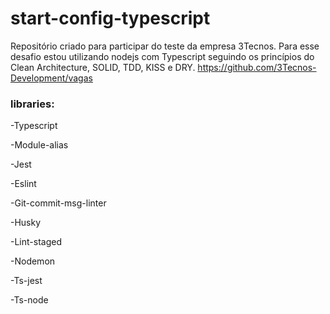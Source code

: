 # start-config-typescript
Repositório criado para participar do teste da empresa 3Tecnos. Para esse desafio estou utilizando nodejs com Typescript seguindo os princípios do Clean Architecture, SOLID, TDD, KISS e DRY.
https://github.com/3Tecnos-Development/vagas
### libraries:

-Typescript

-Module-alias

-Jest

-Eslint

-Git-commit-msg-linter

-Husky

-Lint-staged   

-Nodemon

-Ts-jest

-Ts-node

